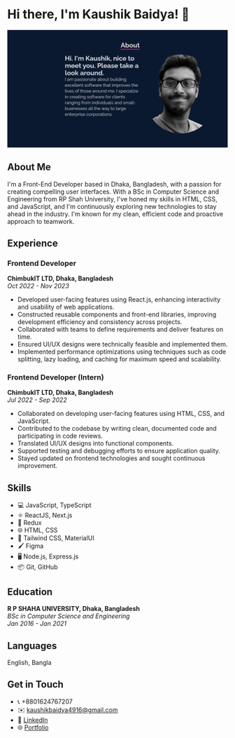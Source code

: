 # Hi there, I'm Kaushik Baidya! 👋

![Banner](https://github.com/KaushikBaidya/KaushikBaidya/blob/main/banner.PNG?raw=true)

## About Me

I'm a Front-End Developer based in Dhaka, Bangladesh, with a passion for creating compelling user interfaces. With a BSc in Computer Science and Engineering from RP Shah University, I've honed my skills in HTML, CSS, and JavaScript, and I'm continuously exploring new technologies to stay ahead in the industry. I'm known for my clean, efficient code and proactive approach to teamwork.

## Experience

### Frontend Developer
**ChimbukIT LTD, Dhaka, Bangladesh**  
_Oct 2022 - Nov 2023_

- Developed user-facing features using React.js, enhancing interactivity and usability of web applications.
- Constructed reusable components and front-end libraries, improving development efficiency and consistency across projects.
- Collaborated with teams to define requirements and deliver features on time.
- Ensured UI/UX designs were technically feasible and implemented them.
- Implemented performance optimizations using techniques such as code splitting, lazy loading, and caching for maximum speed and scalability.

### Frontend Developer (Intern)
**ChimbukIT LTD, Dhaka, Bangladesh**  
_Jul 2022 - Sep 2022_

- Collaborated on developing user-facing features using HTML, CSS, and JavaScript.
- Contributed to the codebase by writing clean, documented code and participating in code reviews.
- Translated UI/UX designs into functional components.
- Supported testing and debugging efforts to ensure application quality.
- Stayed updated on frontend technologies and sought continuous improvement.

## Skills

- 💻 JavaScript, TypeScript
- ⚛️ ReactJS, Next.js
- 🔄 Redux
- 🌐 HTML, CSS
- 🎨 Tailwind CSS, MaterialUI
- 🖌️ Figma
- 🖥️ Node.js, Express.js
- 📦 Git, GitHub

## Education

**R P SHAHA UNIVERSITY, Dhaka, Bangladesh**  
_BSc in Computer Science and Engineering_  
_Jan 2016 - Jan 2021_

## Languages

English, Bangla

## Get in Touch

- 📞 +8801624767207
- ✉️ kaushikbaidya4916@gmail.com
- 💼 [LinkedIn](https://www.linkedin.com/in/kaushik-baidya-696247157/)
- 🌐 [Portfolio](https://myws-kaushikbaidya.vercel.app/)

